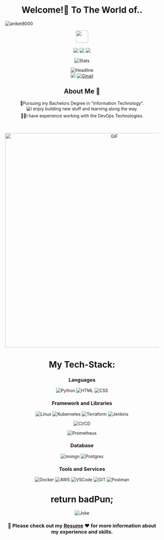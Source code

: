 <h1 align="center">Welcome!🎉 To The World of..</h1>
<p align="left"> <img src="https://komarev.com/ghpvc/?username=aniket8000&label=Profile%20views&color=0e75b6&style=flat" alt="aniket8000" /> </p>
<p>
<div align="center">
<img height="40px" src="https://img.shields.io/badge/-Aniket-109c5b?&style=for-the-badge&logoWidth=50"/>

</div>

<br>

<div align="center">
<img src="https://img.shields.io/badge/-A-109c5b?&style=for-the-badge&logoWidth=50"/>
<img src="https://img.shields.io/badge/-Software-024023?&style=for-the-badge&logoWidth=50"/>
<img src="https://img.shields.io/badge/-Developer-109c5b?&style=for-the-badge&logoWidth=50"/>
</div>
</p>

<div align=center>
        <p align="center">
  <img src="https://github-readme-stats.vercel.app/api?username=aniket8000&show_icons=true&theme=dracula" alt="Stats" />
</p>
    <div align=center>

<div align=center>
        <img src="https://readme-typing-svg.herokuapp.com?color=109c5b&size=32&center=true&vCenter=true&width=600&height=50&lines=Hi+there+I'm+Aniket+%F0%9F%91%8B;Software+Developer;Problem+Solver" alt="Headline" />
</div> 
<div>
    <a href="https://www.linkedin.com/in/aniket-7ba301279/"><img src="https://img.shields.io/badge/LinkedIn-0077B5?style=for-the-badge&logo=linkedin&logoColor=whit" /></a>
    <a href="aniketkumarvn@gmail.com"><img src="https://img.shields.io/badge/Gmail-D14836?style=for-the-badge&logo=gmail&logoColor=white" alt="Gmail" /></a>
    </div>

<h2 align="center">About Me 🚀</h2>
<p align="center">
👦Pursuing my Bachelors Degree in "Information Technology". </br>
💻I enjoy building new stuff and learning along the way.</br>
👨‍💻I have experience working with the DevOps Technologies.
</p>

<br>
<br>

<img align="center" width="700px" alt="GIF" src="https://i.pinimg.com/originals/eb/50/87/eb50875a68b04b0480fa929af2c7547c.gif" />

<br>
<h1 align="center">My Tech-Stack:</h1>
<div align="center">
        
### Languages    
![Python](https://img.shields.io/badge/Python-FFD43B?style=for-the-badge&logo=python&logoColor=blue)  ![HTML](https://img.shields.io/badge/HTML5-E34F26?style=for-the-badge&logo=html5&logoColor=white) ![CSS](https://img.shields.io/badge/CSS3-1572B6?style=for-the-badge&logo=css3&logoColor=white) 

### Framework and Libraries

  ![Linux](https://img.shields.io/badge/Linux-black?style=for-the-badge&logo=Linux&logoColor=white)
  ![Kubernetes](https://img.shields.io/badge/Kubernetes-20232A?style=for-the-badge&logo=Kubernetes&logoColor=61DAFB)
  ![Terraform](https://img.shields.io/badge/Terraform-339933?style=for-the-badge&logo=Terraform&logoColor=white)
  ![Jenkins](https://img.shields.io/badge/Jenkins-000000?style=for-the-badge&logo=Jenkins&logoColor=white)
  
  <img alt="CI/CD" src="https://img.shields.io/badge/CI/CD-880000.svg?style=for-the-badge&logo=CI/CD&logoColor=white"/>
  
  
  ![Prometheus](https://img.shields.io/badge/Prometheus-2CA5E0?style=for-the-badge&logo=Prometheus&logoColor=white)

### Database

  ![mongo](https://img.shields.io/badge/MongoDB-4EA94B?style=for-the-badge&logo=mongodb&logoColor=white)
  ![Postgres](https://img.shields.io/badge/postgres-%23316192.svg?style=for-the-badge&logo=postgresql&logoColor=white)
 
 
### Tools and Services

  ![Docker](https://img.shields.io/badge/docker-%230db7ed.svg?style=for-the-badge&logo=docker&logoColor=white)
  <img alt="AWS" src="https://img.shields.io/badge/AWS%20-%23FF9900.svg?&style=for-the-badge&logo=amazon-aws&logoColor=white"/>
  <img alt="VSCode" src="https://img.shields.io/badge/Visual%20Studio%20Code-007ACC.svg?style=for-the-badge&logo=Visual-Studio-Code&logoColor=white"/>
  <img alt="GIT" src="https://img.shields.io/badge/Git-F05032.svg?style=for-the-badge&logo=Git&logoColor=white"/>
  <img alt="Postman" src="https://img.shields.io/badge/Postman-FF6C37.svg?style=for-the-badge&logo=Postman&logoColor=white"/>
  
</div>

<!-- Jokes of the Day -->
<h1 align="center">return badPun;</h1>
<p align="center">
  <img src="https://readme-jokes.vercel.app/api" alt="Joke" />
</p>

<div align="center">
  <h3> 📄 Please check out my <a href="https://drive.google.com/file/d/1SXHIRzrV0nHcLJGZxUO1yjC8Cphx08fh/view?usp=sharing" target="_blank">Resume</a> ❤️ for more information about my experience and skills.</h3>
</div>
